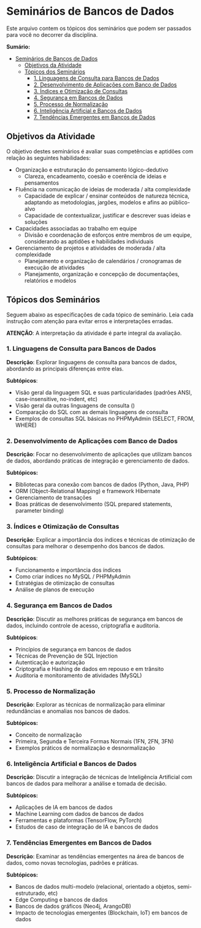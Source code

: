 
# Seminários de Bancos de Dados

Este arquivo contem os tópicos dos seminários que podem ser passados para você no decorrer da disciplina.

**Sumário:**
- [Seminários de Bancos de Dados](#seminários-de-bancos-de-dados)
  - [Objetivos da Atividade](#objetivos-da-atividade)
  - [Tópicos dos Seminários](#tópicos-dos-seminários)
    - [1. Linguagens de Consulta para Bancos de Dados](#1-linguagens-de-consulta-para-bancos-de-dados)
    - [2. Desenvolvimento de Aplicações com Banco de Dados](#2-desenvolvimento-de-aplicações-com-banco-de-dados)
    - [3. Índices e Otimização de Consultas](#3-índices-e-otimização-de-consultas)
    - [4. Segurança em Bancos de Dados](#4-segurança-em-bancos-de-dados)
    - [5. Processo de Normalização](#5-processo-de-normalização)
    - [6. Inteligência Artificial e Bancos de Dados](#6-inteligência-artificial-e-bancos-de-dados)
    - [7. Tendências Emergentes em Bancos de Dados](#7-tendências-emergentes-em-bancos-de-dados)

## Objetivos da Atividade

O objetivo destes seminários é avaliar suas competências e aptidões com relação às seguintes habilidades:

- Organização e estruturação do pensamento lógico-dedutivo
  - Clareza, encadeamento, coesão e coerência de ideias e pensamentos
- Fluência na comunicação de ideias de moderada / alta complexidade
  - Capacidade de explicar / ensinar conteúdos de natureza técnica, adaptando as metodologias, jargões, modelos e afins ao público-alvo
  - Capacidade de contextualizar, justificar e descrever suas ideias e soluções
- Capacidades associadas ao trabalho em equipe
  - Divisão e coordenação de esforços entre membros de um equipe, considerando as aptidões e habilidades individuais
- Gerenciamento de projetos e atividades de moderada / alta complexidade
  - Planejamento e organização de calendários / cronogramas de execução de atividades
  - Planejamento, organização e concepção de documentações, relatórios e modelos

## Tópicos dos Seminários

Seguem abaixo as especificações de cada tópico de seminário. Leia cada instrução com atenção para evitar erros e interpretações erradas.

**ATENÇÃO**: A interpretação da atividade é parte integral da avaliação.

### 1. Linguagens de Consulta para Bancos de Dados

**Descrição**: Explorar linguagens de consulta para bancos de dados, abordando as principais diferenças entre elas.

**Subtópicos**:
- Visão geral da linguagem SQL e suas particularidades (padrões ANSI, case-insensitive, no-indent, etc)
- Visão geral da outras linguagens de consulta ()
- Comparação do SQL com as demais linguagens de consulta
- Exemplos de consultas SQL básicas no PHPMyAdmin (SELECT, FROM, WHERE)

### 2. Desenvolvimento de Aplicações com Banco de Dados

**Descrição**: Focar no desenvolvimento de aplicações que utilizam bancos de dados, abordando práticas de integração e gerenciamento de dados.

**Subtópicos:**
- Bibliotecas para conexão com bancos de dados (Python, Java, PHP)
- ORM (Object-Relational Mapping) e framework Hibernate
- Gerenciamento de transações
- Boas práticas de desenvolvimento (SQL prepared statements, parameter binding)

### 3. Índices e Otimização de Consultas

**Descrição**: Explicar a importância dos índices e técnicas de otimização de consultas para melhorar o desempenho dos bancos de dados.

**Subtópicos**:
- Funcionamento e importância dos índices
- Como criar índices no MySQL / PHPMyAdmin
- Estratégias de otimização de consultas
- Análise de planos de execução

### 4. Segurança em Bancos de Dados

**Descrição**: Discutir as melhores práticas de segurança em bancos de dados, incluindo controle de acesso, criptografia e auditoria.

**Subtópicos**: 
- Princípios de segurança em bancos de dados
- Técnicas de Prevenção de SQL Injection
- Autenticação e autorização
- Criptografia e Hashing de dados em repouso e em trânsito
- Auditoria e monitoramento de atividades (MySQL)

### 5. Processo de Normalização

**Descrição**: Explorar as técnicas de normalização para eliminar redundâncias e anomalias nos bancos de dados.

**Subtópicos:** 
- Conceito de normalização
- Primeira, Segunda e Terceira Formas Normais (1FN, 2FN, 3FN)
- Exemplos práticos de normalização e desnormalização

### 6. Inteligência Artificial e Bancos de Dados

**Descrição**: Discutir a integração de técnicas de Inteligência Artificial com bancos de dados para melhorar a análise e tomada de decisão.

**Subtópicos:**
- Aplicações de IA em bancos de dados
- Machine Learning com dados de bancos de dados
- Ferramentas e plataformas (TensorFlow, PyTorch)
- Estudos de caso de integração de IA e bancos de dados

### 7. Tendências Emergentes em Bancos de Dados

**Descrição**: Examinar as tendências emergentes na área de bancos de dados, como novas tecnologias, padrões e práticas.

**Subtópicos:**
- Bancos de dados multi-modelo (relacional, orientado a objetos, semi-estruturado, etc)
- Edge Computing e bancos de dados
- Bancos de dados gráficos (Neo4j, ArangoDB)
- Impacto de tecnologias emergentes (Blockchain, IoT) em bancos de dados